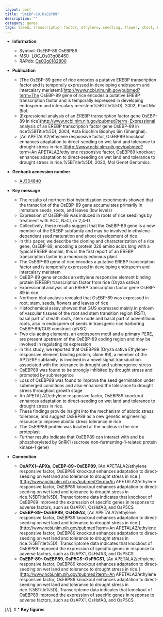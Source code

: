 ```yaml
---
layout: post
title: "OsEBP-89,OsEBP89"
description: ""
category: genes
tags: [seed, transcription factor, ethylene, seedling, flower, shoot, meristem, adventitious root, root, stem, intercalary meristem, endosperm, sheath, submergence, growth, drought, seed germination, tolerance, abiotic stress, stress, nucleus, biotic stress, protein kinase, drought stress, drought stress , stress tolerance, signal transduction]
---
```


* **Information**  
    + Symbol: OsEBP-89,OsEBP89  
    + MSU: [LOC_Os03g08460](http://rice.uga.edu/cgi-bin/ORF_infopage.cgi?orf=LOC_Os03g08460)  
    + RAPdb: [Os03g0182800](http://rapdb.dna.affrc.go.jp/viewer/gbrowse_details/irgsp1?name=Os03g0182800)  

* **Publication**  
    + [The OsEBP-89 gene of rice encodes a putative EREBP transcription factor and is temporally expressed in developing endosperm and intercalary meristem](http://www.ncbi.nlm.nih.gov/pubmed?term=The OsEBP-89 gene of rice encodes a putative EREBP transcription factor and is temporally expressed in developing endosperm and intercalary meristem%5BTitle%5D), 2002, Plant Mol Biol.
    + [Expressional analysis of an EREBP transcription factor gene OsEBP-89 in rice](http://www.ncbi.nlm.nih.gov/pubmed?term=Expressional analysis of an EREBP transcription factor gene OsEBP-89 in rice%5BTitle%5D), 2004, Acta Biochim Biophys Sin (Shanghai).
    + [An APETALA2/ethylene responsive factor, OsEBP89 knockout enhances adaptation to direct-seeding on wet land and tolerance to drought stress in rice.](http://www.ncbi.nlm.nih.gov/pubmed?term=An APETALA2/ethylene responsive factor, OsEBP89 knockout enhances adaptation to direct-seeding on wet land and tolerance to drought stress in rice.%5BTitle%5D), 2020, Mol Genet Genomics.

* **Genbank accession number**  
    + [AJ304840](http://www.ncbi.nlm.nih.gov/nuccore/AJ304840)

* **Key message**  
    + The results of northern blot hybridization experiments showed that the transcript of the OsEBP-89 gene accumulates primarily in immature seeds, roots, and leaves (low levels)
    + Expression of OsEBP-89 was induced in roots of rice seedlings by treatment with ACC, NaCl, or 2,4-D
    + Collectively, these results suggest that the OsEBP-89 gene is a new member of the EREBP subfamily and may be involved in ethylene-dependent seed maturation and shoot development of rice
    + In this paper, we describe the cloning and characterization of a rice gene, OsEBP-89, encoding a protein 326 amino acids long with a typical EREBP domain; this is the first report of an EREBP transcription factor in a monocotyledonous plant
    + The OsEBP-89 gene of rice encodes a putative EREBP transcription factor and is temporally expressed in developing endosperm and intercalary meristem
    + OsEBP-89 gene encodes an ethylene responsive element binding protein (EREBP) transcription factor from rice (Oryza sativa)
    + Expressional analysis of an EREBP transcription factor gene OsEBP-89 in rice
    + Northern blot analysis revealed that OsEBP-89 was expressed in root, stem, seeds, flowers and leaves of rice
    + Histochemical assay showed that GUS expressed mainly in phloem of vascular tissues of the root and stem transition region (RST), basal part of sheath roots, stem node and basal part of adventitious roots, also in endosperm of seeds in transgenic rice harboring OsEBP-89/GUS construct (pNSG)
    + Two cis-acting elements, an endosperm motif and a primary PERE, are present upstream of the OsEBP-89 coding region and may be involved in regulating its expression
    + In this study, we reported that OsEBP89 (Oryza sativa Ethylene-responsive element binding protein, clone 89), a member of the AP2/ERF subfamily, is involved in a novel signal transduction associated with the tolerance to drought and submergence stress
    + OsEBP89 was found to be strongly inhibited by drought stress and promoted by submergence
    + Loss of OsEBP89 was found to improve the seed germination under submerged conditions and also enhanced the tolerance to drought stress throughout growth stage
    + An APETALA2/ethylene responsive factor, OsEBP89 knockout enhances adaptation to direct-seeding on wet land and tolerance to drought stress in rice.
    + These findings provide insight into the mechanism of abiotic stress tolerance, and suggest OsEBP89 as a new genetic engineering resource to improve abiotic stress tolerance in rice
    + The OsEBP89 protein was located at the nucleus in the rice protoplast
    + Further results indicate that OsEBP89 can interact with and be phosphorylated by SnRK1<a6><c1> (sucrose non-fermenting-1-related protein kinase-1 gene)

* **Connection**  
    + __OsAPX1~APXa__, __OsEBP-89~OsEBP89__, [An APETALA2/ethylene responsive factor, OsEBP89 knockout enhances adaptation to direct-seeding on wet land and tolerance to drought stress in rice.](http://www.ncbi.nlm.nih.gov/pubmed?term=An APETALA2/ethylene responsive factor, OsEBP89 knockout enhances adaptation to direct-seeding on wet land and tolerance to drought stress in rice.%5BTitle%5D),  Transcriptome data indicates that knockout of OsEBP89 improved the expression of specific genes in response to adverse factors, such as OsAPX1, OsHsfA3, and OsP5CS
    + __OsEBP-89~OsEBP89__, __OsHSFA3__, [An APETALA2/ethylene responsive factor, OsEBP89 knockout enhances adaptation to direct-seeding on wet land and tolerance to drought stress in rice.](http://www.ncbi.nlm.nih.gov/pubmed?term=An APETALA2/ethylene responsive factor, OsEBP89 knockout enhances adaptation to direct-seeding on wet land and tolerance to drought stress in rice.%5BTitle%5D),  Transcriptome data indicates that knockout of OsEBP89 improved the expression of specific genes in response to adverse factors, such as OsAPX1, OsHsfA3, and OsP5CS
    + __OsEBP-89~OsEBP89__, __OsP5CS~OsP5CS1__, [An APETALA2/ethylene responsive factor, OsEBP89 knockout enhances adaptation to direct-seeding on wet land and tolerance to drought stress in rice.](http://www.ncbi.nlm.nih.gov/pubmed?term=An APETALA2/ethylene responsive factor, OsEBP89 knockout enhances adaptation to direct-seeding on wet land and tolerance to drought stress in rice.%5BTitle%5D),  Transcriptome data indicates that knockout of OsEBP89 improved the expression of specific genes in response to adverse factors, such as OsAPX1, OsHsfA3, and OsP5CS

[//]: # * **Key figures**  


